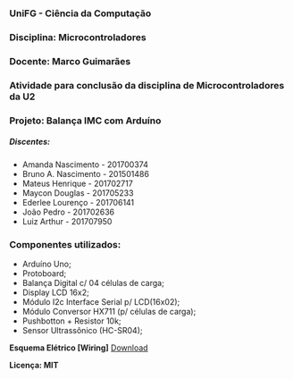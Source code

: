 ### UniFG - Ciência da Computação
### Disciplina: Microcontroladores
### Docente: Marco Guimarães

### Atividade para conclusão da disciplina de Microcontroladores da U2
### Projeto: Balança IMC com Arduíno
##### Discentes:
- Amanda Nascimento - 201700374
- Bruno A. Nascimento - 201501486
- Mateus Henrique - 201702717
- Maycon Douglas - 201705233
- Ederlee Lourenço - 201706141
- João Pedro - 201702636
- Luiz Arthur - 201707950

 ### Componentes utilizados:

- Arduíno Uno;
- Protoboard;
- Balança Digital c/ 04 células de carga;
- Display LCD 16x2;
- Módulo I2c Interface Serial p/ LCD(16x02);
- Módulo Conversor HX711 (p/ células de carga);
- Pushbotton + Resistor 10k;
- Sensor Ultrassônico (HC-SR04);

**Esquema Elétrico [Wiring]**
[Download](https://github.com/sunr00t/sketch_balanca_imc/blob/master/Balanca_IMC_Wiring.pdf) 


**Licença: MIT**
